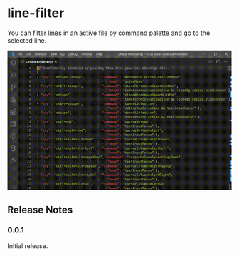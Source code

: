 # line-filter

You can filter lines in an active file by command palette and go to the selected line.

![](./images/demo.gif)

## Release Notes

### 0.0.1

Initial release.